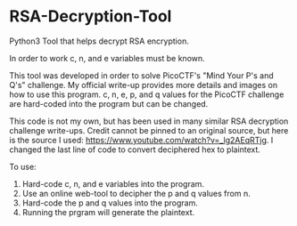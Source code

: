 # RSA-Decryption-Tool
Python3 Tool that helps decrypt RSA encryption.

In order to work c, n, and e variables must be known.

This tool was developed in order to solve PicoCTF's "Mind Your P's and Q's" challenge.
My official write-up provides more details and images on how to use this program.
c, n, e, p, and q values for the PicoCTF challenge are hard-coded into the program but can be changed.

This code is not my own, but has been used in many similar RSA decryption challenge write-ups.
Credit cannot be pinned to an original source, but here is the source I used: https://www.youtube.com/watch?v=_lg2AEqRTjg.
I changed the last line of code to convert deciphered hex to plaintext.

To use:
1) Hard-code c, n, and e variables into the program.
2) Use an online web-tool to decipher the p and q values from n.
3) Hard-code the p and q values into the program. 
4) Running the prgram will generate the plaintext.
